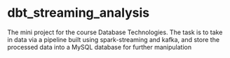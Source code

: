 # dbt_streaming_analysis
The mini project for the course Database Technologies. The task is to take in data via a pipeline built using spark-streaming and kafka, and store the processed data into a MySQL database for further manipulation
